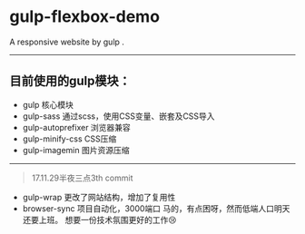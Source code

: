 # gulp-flexbox-demo
A responsive website by gulp .
******************************************************************
## 目前使用的gulp模块：

* gulp  核心模块
* gulp-sass 通过scss，使用CSS变量、嵌套及CSS导入
* gulp-autoprefixer 浏览器兼容
* gulp-minify-css CSS压缩
* gulp-imagemin 图片资源压缩
*********************************************
> 17.11.29半夜三点3th commit
* gulp-wrap 更改了网站结构，增加了复用性
* browser-sync  项目自动化，3000端口
马的，有点困呀，然而低端人口明天还要上班。
想要一份技术氛围更好的工作😢
